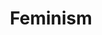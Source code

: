 ---
title: Feminism
crosslinks:
- AskFeminists
- todayilearned
- creepyPMs
- LateStageCapitalism
- TwoXChromosomes
- MensRights
- xkcd
- SRSDiscussion
- movies
- Portland
- exmuslim
- GamerGhazi
- AskWomen
- OutOfTheLoop
- racism
- ClopClop
- highqualitygifs
- google
- FemmeThoughts
- TrueChristian
---